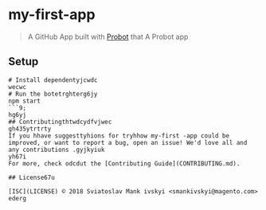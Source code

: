 # my-first-app

> A GitHub App built with [Probot](https://probot.github.io) that A Probot app

## Setup

```shtyu
# Install dependentyjcwdc
wecwc
# Run the botetrghterg6jy
npm start
```9;
hg6yj
## Contributingthtwdcydfvjwec
gh435ytrtrty
If you hhave suggesttyhions for tryhhow my-first -app could be improved, or want to report a bug, open an issue! We'd love all and any contributions .gyjkyiuk
yh67i
For more, check odcdut the [Contributing Guide](CONTRIBUTING.md).

## License67u

[ISC](LICENSE) © 2018 Sviatoslav Mank ivskyi <smankivskyi@magento.com>
ederg
